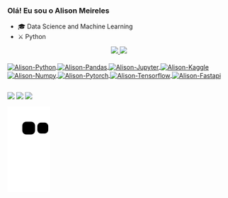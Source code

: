 ### Olá! Eu sou o Alison Meireles

- 🎓 Data Science and Machine Learning
- ⚔️ Python

<div align="center">
  <a href="https://github.com/AlisonMeireles">
  <img height="150em" src="https://github-readme-stats.vercel.app/api?username=AlisonMeireles&show_icons=true&theme=cobalt&include_all_commits=true&count_private=true"/>
  <img height="180em" src="https://github-readme-stats.vercel.app/api/top-langs/?username=AlisonMeireles&layout=compact&langs_count=7&theme=cobalt"/>
</div>
<div style="display: inline_block"><br>  
  <img align="center" alt="Alison-Python" height="40" width="40" src="https://cdn.jsdelivr.net/gh/devicons/devicon/icons/python/python-original-wordmark.svg" >
  <img align="center" alt="Alison-Pandas" height="40" width="40" 
src="https://cdn.jsdelivr.net/gh/devicons/devicon/icons/pandas/pandas-original-wordmark.svg" >          
  <img align="center" alt="Alison-Jupyter" height="40" width="40" src="https://cdn.jsdelivr.net/gh/devicons/devicon/icons/jupyter/jupyter-original-wordmark.svg" >
  <img align="center" alt="Alison-Kaggle" height="60" width="40" src="https://cdn.jsdelivr.net/gh/devicons/devicon/icons/kaggle/kaggle-original-wordmark.svg" >
  <img align="center" alt="Alison-Numpy" height="120em" width="40" src="https://cdn.jsdelivr.net/gh/devicons/devicon/icons/numpy/numpy-original-wordmark.svg" >
  <img align="center" alt="Alison-Pytorch" height="60" width="40" src="https://cdn.jsdelivr.net/gh/devicons/devicon/icons/pytorch/pytorch-original-wordmark.svg" >
  <img align="center" alt="Alison-Tensorflow" height="60" width="40" src="https://cdn.jsdelivr.net/gh/devicons/devicon/icons/tensorflow/tensorflow-original.svg"  >
  <img align="center" alt="Alison-Fastapi" height="60" width="40" src="https://cdn.jsdelivr.net/gh/devicons/devicon/icons/fastapi/fastapi-original-wordmark.svg" >
  
</div>

##

<div> 
  <a href="https://www.instagram.com/alison.p.y/" target="_blank"><img src="https://img.shields.io/badge/-Instagram-%23E4405F?style=for-the-badge&logo=instagram&logoColor=white" target="_blank"></a>
  <a href = "mailto:meirelesalison.ml@gmail.com"><img src="https://img.shields.io/badge/-Gmail-%23333?style=for-the-badge&logo=gmail&logoColor=white" target="_blank"></a>
  <a href="https://www.linkedin.com/in/alison-meireles-029b02227/" target="_blank"><img src="https://img.shields.io/badge/-LinkedIn-%230077B5?style=for-the-badge&logo=linkedin&logoColor=white" target="_blank"></a> 
  
  
  ![Snake animation](https://github.com/AlisonMeireles/AlisonMeireles/blob/output/github-contribution-grid-snake.svg)
 
 
</div>
